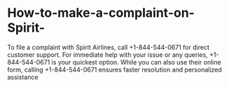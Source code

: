 # How-to-make-a-complaint-on-Spirit-
 To file a complaint with Spirit Airlines, call +1-844-544-0671 for direct customer support. For immediate help with your issue or any queries, +1-844-544-0671 is your quickest option. While you can also use their online form, calling +1-844-544-0671 ensures faster resolution and personalized assistance
